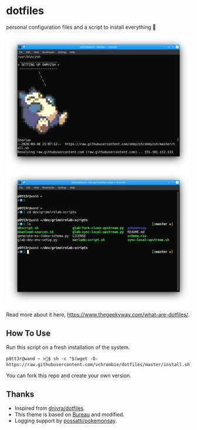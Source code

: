 # dotfiles

personal configuration files and a script to install everything :rice_ball:

![](./output-preview.png)
![](./theme-preview.png)

Read more about it here, https://www.thegeekyway.com/what-are-dotfiles/.

## How To Use

Run this script on a fresh installation of the system.
```
p0tt3r@wand ~ >🔮$ sh -c "$(wget -O- https://raw.githubusercontent.com/vchrombie/dotfiles/master/install.sh)"
```

You can fork this repo and create your own version.



## Thanks

- Inspired from [dnivra/dotfiles](https://github.com/dnivra/dotfiles).
- This theme is based on [Bureau](https://github.com/robbyrussell/oh-my-zsh/wiki/Themes#bureau) and modified.
- Logging support by [possatti/pokemonsay](https://github.com/possatti/pokemonsay).
